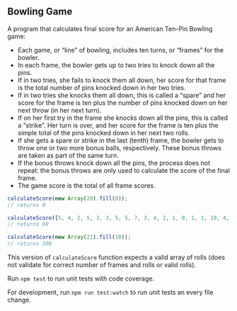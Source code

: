 ## Bowling Game

A program that calculates final score for an American Ten-Pin Bowling game:

* Each game, or “line” of bowling, includes ten turns, or “frames” for the bowler.
* In each frame, the bowler gets up to two tries to knock down all the pins.
* If in two tries, she fails to knock them all down, her score for that frame is the total number of pins knocked down in her two tries.
* If in two tries she knocks them all down, this is called a “spare” and her score for the frame is ten plus the number of pins knocked down on her next throw (in her next turn).
* If on her first try in the frame she knocks down all the pins, this is called a “strike”. Her turn is over, and her score for the frame is ten plus the simple total of the pins knocked down in her next two rolls.
* If she gets a spare or strike in the last (tenth) frame, the bowler gets to throw one or two more bonus balls, respectively. These bonus throws are taken as part of the same turn.
* If the bonus throws knock down all the pins, the process does not repeat: the bonus throws are only used to calculate the score of the final frame.
* The game score is the total of all frame scores.

```js
calculateScore(new Array(20).fill(0));
// returns 0

calculateScore([5, 4, 2, 5, 3, 3, 5, 5, 7, 3, 4, 2, 1, 0, 1, 1, 10, 4, 5]);
// returns 90

calculateScore(new Array(21).fill(10));
// returns 300
```

This version of `calculateScore` function expects a valid array of rolls (does not validate
for correct number of frames and rolls or valid rolls).

Run `npm test` to run unit tests with code coverage.

For development, run `npm run test:watch` to run unit tests an every file change.
